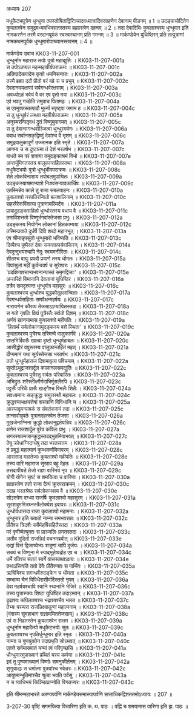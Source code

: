 अध्यायः 207

मधुकैटभपुत्रेण धुन्धुना तपस्तोषिताद्विरिञ्चादवध्यत्वादिवरग्रहणेन देवानाम् पीडनम् ॥ 1 ॥ उदङ्कचोदितेन कुवलाश्वेन समुद्रमध्यमधिवसतस्तस्य ब्रह्मास्त्रेण दहनम् ॥ 2 ॥ तदा देवादिभिः कुवलाश्वस्य धुन्धुमार इति नामकरणेन तस्मै वरदानपूर्वकं स्वस्वस्थानम् प्रति गमनम् ॥ 3 ॥ मार्कण्डेयेन युधिष्ठिरम् प्रति तत्पुत्राणां नामकथनपूर्वकं धुन्धुमारोपाख्यानस्तवनम् ॥ 4 ॥

मार्कण्डेय उवाच 	KK03-11-207-001  
धुन्धुर्नाम महाराज तयोः पुत्रो महाद्युतिः ।	KK03-11-207-001a  
स तपोऽतप्यत महन्महावीर्यपराक्रमः ॥	KK03-11-207-001c  
अतिष्ठदेकपादेन कृशो धमनिसन्ततः ।	KK03-11-207-002a  
तस्मै ब्रह्मा ददौ प्रीतो वरं वव्रे स च प्रभुम् ॥	KK03-11-207-002c  
देवदानवयक्षाणां सर्पगन्धर्वरक्षसाम् ।	KK03-11-207-003a  
अवध्योऽहं भवेयं वै वर एष वृतो मया ॥	KK03-11-207-003c  
एवं भवतु गच्छेति तमुवाच पितामहः ।	KK03-11-207-004a  
स एवमुक्तस्तत्पादौ मूर्ध्ना स्पृष्ट्वा जगाम ह ॥	KK03-11-207-004c  
स तु धुन्धुर्वरं लब्ध्वा महवीर्यपराक्रमः ।	KK03-11-207-005a  
अनुस्मरन्पितृवधं द्रुतं विष्णुमुपागमत् ॥	KK03-11-207-005c  
स तु देवान्सगन्धर्वाञ्जित्वा धुन्धुरमर्षणः ।	KK03-11-207-006a  
बबाध सर्वानसकृद्विष्णुं देवांश्च वै भृशम् ॥	KK03-11-207-006c  
समुद्रवालुकापूर्णे उज्जानक इति स्मृते ।	KK03-11-207-007a  
आगम्य च स दुष्टात्मा तं देशं भरतर्षभ ।	KK03-11-207-007c  
बाधते स्म परं शक्त्या तमुदङ्काश्रमं विभो ॥	KK03-11-207-007e  
अन्तर्भूमिगतस्तत्र वालुकान्तर्हितस्तथा ।	KK03-11-207-008a  
मधुकैटभयोः पुत्रो धुन्धुर्भीमपराक्रमः ॥	KK03-11-207-008c  
शेते लोकविनाशाय तपोबलमुपाश्रितः ।	KK03-11-207-009a  
उदङ्कस्याश्रमाभ्याशे निःश्वसन्पावकार्चिषः ॥	KK03-11-207-009c  
एतस्मिन्नेव काले तु राजा सबलवाहनः ।	KK03-11-207-010a  
कुवलाश्वो नरपतिरन्वितो बलशालिनाम् ॥	KK03-11-207-010c  
सहस्रैरेकविंशत्या पुत्राणामरिमर्दनः ।	KK03-11-207-011a  
प्रायादुदङ्कसहितो धुन्धोस्तस्य वधाय वै ॥	KK03-11-207-011c  
तमाविशत्ततो विष्णुर्भगवांस्तेजसा प्रभुः ।	KK03-11-207-012a  
उदङ्कस्य नियोगेन लोकानां हितकाम्यया ॥	KK03-11-207-012c  
तस्मिन्प्रयाते दुर्धर्षे दिवि शब्दो महानभूत् ।	KK03-11-207-013a  
एष श्रीमान्नृपसुतो धुन्धुमारो भविष्यति ॥	KK03-11-207-013c  
दिव्यैश्च पुष्पैस्तं देवाः समन्तात्पर्यवाकिरन् ।	KK03-11-207-014a  
देवदुन्दुभयश्चापि नेदुः स्वयमनीरिताः ॥	KK03-11-207-014c  
शीतश्च वायुः प्रववौ प्रयाणे तस्य धीमतः ।	KK03-11-207-015a  
विपांसुलां महीं कुर्वन्ववर्ष च सुरेश्वरः ।	KK03-11-207-015c  
\'प्रदक्षिणाश्चाप्यभवन्वन्यास्तं समृगद्विजाः\' ॥	KK03-11-207-015e  
अन्तरिक्षे विमानानि देवतानां युधिष्ठिर ।	KK03-11-207-016a  
तत्रैव समदृश्यन्त धुन्धुर्यत्र महासुरः ॥	KK03-11-207-016c  
कुवलाश्वस्य धुन्धोश्च युद्धकौतूहलान्विताः ।	KK03-11-207-017a  
देवगन्धर्वसहिताः समवैक्षन्महर्षयः ॥	KK03-11-207-017c  
नारायणेन कौरव्य तेजसाऽऽप्यायितस्तदा ।	KK03-11-207-018a  
स गतो नृपतिः क्षिप्रं पुत्रैस्तैः सर्वतो दिशम् ॥	KK03-11-207-018c  
अर्णवं खानयामास कुवलाश्वो महीपतिः ।	KK03-11-207-019a  
\'हितार्थं सर्वलोकानामुदङ्कस्य वशे स्थितः\' ॥	KK03-11-207-019c  
कुवलाश्वस्य पुत्रैश्च तस्मिन्वै वालुकार्णवे ।	KK03-11-207-020a  
सप्तभिर्दिवसैः खात्वा दृष्टो धुन्धुर्महाबलः ॥	KK03-11-207-020c  
आसीद्धोरं वपुस्तस्य वालुकान्तर्हितं महत् ।	KK03-11-207-021a  
दीप्यमानं यथा सूर्यस्तेजसा भरतर्षभ ॥	KK03-11-207-021c  
ततो धुन्धुर्महाराज दिशमावृत्य पश्चिमाम् ।	KK03-11-207-022a  
सुप्तोऽभूद्राजशार्दूल कालानलसमद्युतिः ॥	KK03-11-207-022c  
कुवलाश्वस्य पुत्रैस्तु सर्वतः परिवारितः ।	KK03-11-207-023a  
अभिद्रुतः शरैस्तीक्ष्णैर्गदाभिर्मुसलैरपि ॥	KK03-11-207-023c  
पट्टसैः परिधैः प्रासैः खड्गैश्च विमलैः शितैः ।	KK03-11-207-024a  
सवध्यमानः सङ्क्रुद्धः समुत्तस्थौ महाबलः ॥	KK03-11-207-024c  
क्रुद्धश्चाभक्षयत्तेषां शस्त्राणि विविधानि च ।	KK03-11-207-025a  
आस्याद्वमन्पावकं स संवर्तकसमं तदा ॥	KK03-11-207-025c  
तान्सर्वान्नृपतेः पुत्रानदहत्स्वेन तेजसा ।	KK03-11-207-026a  
मुखजेनाग्निना क्रुद्धो लोकानुद्वर्तयन्निव ॥	KK03-11-207-026c  
क्षणेन राजशार्दूल पुरेव कपिलः प्रभुः ।	KK03-11-207-027a  
सगरस्यात्मजान्क्रुद्धस्तदद्भुतमिवाभवत् ॥	KK03-11-207-027c  
तेषु क्रोधाग्निदग्धेषु तदा भरतसत्तम ।	KK03-11-207-028a  
तं प्रबुद्धं महात्मानं कुम्भकर्णमिवापरम् ।	KK03-11-207-028c  
आससाद महातेजाः कुवलाश्वो महीपतिः ॥	KK03-11-207-028e  
तस्य वारि महाराज सुस्राव बहु देहतः ।	KK03-11-207-029a  
तत्तदापीयते तेजो राज्ञा वारिमयं नृप ॥	KK03-11-207-029c  
योगी योगेन सृष्टं स शमयित्वा च वारिणा ।	KK03-11-207-030a  
ब्रह्मास्त्रेण ततो राजा दैत्यं क्रूरपराक्रमम् ।	KK03-11-207-030c  
ददाह भरतश्रेष्ठ सर्वलोकभवाय वै ॥	KK03-11-207-030e  
सोऽस्त्रेण दग्ध्वा राजर्षिः कुवलाश्वो महासुरम् ।	KK03-11-207-031a  
सुरशत्रुममित्रघ्नस्त्रैलोक्येश इवापरः ॥	KK03-11-207-031c  
धुन्धोर्वधात्तदा राजा कुवलाश्वो महामनाः ।	KK03-11-207-032a  
धुन्धुमार इति ख्यातो नाम्ना समभवत्ततः ॥	KK03-11-207-032c  
प्रीतैश्च त्रिदशैः सर्वैर्महर्षिसहितैस्तदा ।	KK03-11-207-033a  
परं वृणीष्वेत्युक्तः स प्राञ्जलिः प्रणतस्तदा ।	KK03-11-207-033c  
अतीव मुदितो राजन्निदं वचनमब्रवीत् ॥	KK03-11-207-033e  
दद्यां वित्तं द्विजाग्र्येभ्यः शत्रूणां चापि दुर्जयः ।	KK03-11-207-034a  
सख्यं च विष्णुना मे स्याद्भूतेष्वद्रोह एव च ।	KK03-11-207-034c  
धर्मे रतिश्च सततं स्वर्गे वासस्तथाऽक्षयः ॥	KK03-11-207-034e  
तथाऽस्त्विति ततो देवैः प्रीतैरुक्तः स पार्थिवः ।	KK03-11-207-035a  
ऋषिभिश्च सगन्धर्वैरुदङ्केन च धीमता ॥	KK03-11-207-035c  
सम्भाष्य चैनं विविधैराशीर्वादैस्ततो नृपम् ।	KK03-11-207-036a  
देवा महर्षयश्चापि स्वानि स्थानानि भेजिरे ॥	KK03-11-207-036c  
तस्य पुत्रास्त्रयः शिष्टा युधिष्ठिर तदाऽभवन् ।	KK03-11-207-037a  
दृढाश्वः कपिलाश्वश्च भद्राश्वश्चैव भारत ॥	KK03-11-207-037c  
तेभ्यः परम्परा राजन्निक्ष्वाकूणां महात्मनाम् ।	KK03-11-207-038a  
[वंशस्य सुमहाभाग राज्ञाममिततेजसाम्] ॥	KK03-11-207-038c  
एवं स निहतस्तेन कुवलाश्वेन सत्तम ।	KK03-11-207-039a  
धुन्धुर्नाम महादैत्यो मधुकैटभयोः सुतः ॥	KK03-11-207-039c  
कुवलाश्वश्च नृपतिर्धुन्धुमार इति स्मृतः ।	KK03-11-207-040a  
नाम्ना च गुणयुक्तेन तदाप्रभृति सोऽभवत् ॥	KK03-11-207-040c  
एतत्ते सर्वमाख्यातं यन्मां त्वं परिपृच्छसि ।	KK03-11-207-041a  
धौन्धुमारमुपाख्यानं प्रथितं यस्य कर्मणा ॥	KK03-11-207-041c  
इदं तु पुण्यमाख्यानं विष्णोः समनुकीर्तनम् ।	KK03-11-207-042a  
शृणुयाद्यः स धर्मात्मा पुत्रवांश्च भवेन्नरः ॥	KK03-11-207-042c  
आयुष्मान्भूतिमांश्चैव श्रुत्वा भवति पर्वसु ।	KK03-11-207-043a  
न च व्याधिभयं किञ्चित्प्राप्नोति विगतज्वरः ॥	KK03-11-207-043c  

इति श्रीमन्महाभारते अरण्यपर्वणि मार्कण्डेयसमास्यापर्वणि सप्ताधिकद्विशततमोऽध्यायः ॥ 207 ॥

3-207-30 वृष्टिं सगमयित्वा विचारिणा इति क. थ. पाठः । वह्निं च शमयामास वारिणा इति झ. पाठः ॥
